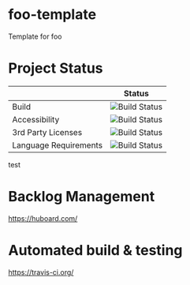 foo-template
============

Template for foo


Project Status
============

|         | Status       |
| ------------- |-------------|
| Build         | ![Build Status](https://travis-ci.org/benboeser/foo-template.png?raw=true) |
| Accessibility         | ![Build Status](http://images.sodahead.com/polls/000172630/polls_600px_Stop_sign.svg_2058_261978_answer_1_small.png)|
| 3rd Party Licenses         | ![Build Status](http://images.sodahead.com/polls/000172630/polls_600px_Stop_sign.svg_2058_261978_answer_1_small.png)|
| Language Requirements         | ![Build Status](http://wp1162562.server-he.de/icons-png/Plate-Green-go-48.png) |
test




Backlog Management
============

https://huboard.com/


Automated build & testing
============

https://travis-ci.org/

